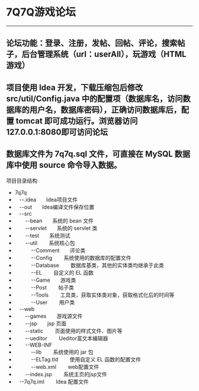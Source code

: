 # 7Q7Q游戏论坛
---
论坛功能：登录、注册，发帖、回帖、评论，搜索帖子，后台管理系统（url：userAll），玩游戏（HTML游戏）
---
项目使用 Idea 开发，下载压缩包后修改 src/util/Config.java 中的配置项（数据库名，访问数据库的用户名，数据库密码），正确访问数据库后，配置 tomcat 即可成功运行。浏览器访问 127.0.0.1:8080即可访问论坛
---
数据库文件为 7q7q.sql 文件，可直接在 MySQL 数据库中使用 source 命令导入数据。
---
项目目录结构
* 7q7q
* &nbsp;&nbsp; --.idea  &nbsp;&nbsp;&nbsp;&nbsp;&nbsp;&nbsp;Idea项目文件
* &nbsp;&nbsp; --out   &nbsp;&nbsp;&nbsp;&nbsp;&nbsp;&nbsp;Idea编译文件保存位置
* &nbsp;&nbsp; --src
* &nbsp;&nbsp;&nbsp;&nbsp;&nbsp;&nbsp;    --bean   &nbsp;&nbsp;&nbsp;&nbsp;&nbsp;&nbsp;系统的 bean 文件
* &nbsp;&nbsp;&nbsp;&nbsp;&nbsp;&nbsp;    --servlet  &nbsp;&nbsp;&nbsp;&nbsp;&nbsp;&nbsp;系统的 servlet 类
* &nbsp;&nbsp;&nbsp;&nbsp;&nbsp;&nbsp;    --test    &nbsp;&nbsp;&nbsp;&nbsp;&nbsp;&nbsp;系统测试
* &nbsp;&nbsp;&nbsp;&nbsp;&nbsp;&nbsp;    --util    &nbsp;&nbsp;&nbsp;&nbsp;&nbsp;&nbsp; 系统核心包
* &nbsp;&nbsp;&nbsp;&nbsp;&nbsp;&nbsp;&nbsp;&nbsp;&nbsp;&nbsp;    --Comment   &nbsp;&nbsp;&nbsp;&nbsp;&nbsp;&nbsp;评论类
* &nbsp;&nbsp;&nbsp;&nbsp;&nbsp;&nbsp;&nbsp;&nbsp;&nbsp;&nbsp;    --Config     &nbsp;&nbsp;&nbsp;&nbsp;&nbsp;&nbsp; 系统使用的数据库的配置文件
* &nbsp;&nbsp;&nbsp;&nbsp;&nbsp;&nbsp;&nbsp;&nbsp;&nbsp;&nbsp;    --Database   &nbsp;&nbsp;&nbsp;&nbsp;&nbsp;&nbsp; 数据库基类，其他的实体类均继承于此类
* &nbsp;&nbsp;&nbsp;&nbsp;&nbsp;&nbsp;&nbsp;&nbsp;&nbsp;&nbsp;    --EL         &nbsp;&nbsp;&nbsp;&nbsp;&nbsp;&nbsp; 自定义的 EL 函数
* &nbsp;&nbsp;&nbsp;&nbsp;&nbsp;&nbsp;&nbsp;&nbsp;&nbsp;&nbsp;    --Game       &nbsp;&nbsp;&nbsp;&nbsp;&nbsp;&nbsp;游戏类
* &nbsp;&nbsp;&nbsp;&nbsp;&nbsp;&nbsp;&nbsp;&nbsp;&nbsp;&nbsp;    --Post       &nbsp;&nbsp;&nbsp;&nbsp;&nbsp;&nbsp; 帖子类
* &nbsp;&nbsp;&nbsp;&nbsp;&nbsp;&nbsp;&nbsp;&nbsp;&nbsp;&nbsp;    --Tools      &nbsp;&nbsp;&nbsp;&nbsp;&nbsp;&nbsp; 工具类，获取实体类对象，获取格式化后的时间等 
* &nbsp;&nbsp;&nbsp;&nbsp;&nbsp;&nbsp;&nbsp;&nbsp;&nbsp;&nbsp;    --User       &nbsp;&nbsp;&nbsp;&nbsp;&nbsp;&nbsp; 用户类
* &nbsp;&nbsp; --web
* &nbsp;&nbsp;&nbsp;&nbsp;&nbsp;&nbsp;   --games           &nbsp;&nbsp;&nbsp;&nbsp;&nbsp;&nbsp;游戏源文件
* &nbsp;&nbsp;&nbsp;&nbsp;&nbsp;&nbsp;   --jsp              &nbsp;&nbsp;&nbsp;&nbsp;&nbsp;&nbsp;jsp 页面
* &nbsp;&nbsp;&nbsp;&nbsp;&nbsp;&nbsp;   --static           &nbsp;&nbsp;&nbsp;&nbsp;&nbsp;&nbsp; 页面使用的样式文件、图片等
* &nbsp;&nbsp;&nbsp;&nbsp;&nbsp;&nbsp;   --ueditor       &nbsp;&nbsp;&nbsp;&nbsp;&nbsp;&nbsp;   Ueditor富文本编辑器
* &nbsp;&nbsp;&nbsp;&nbsp;&nbsp;&nbsp;   --WEB-INF    
* &nbsp;&nbsp;&nbsp;&nbsp;&nbsp;&nbsp;&nbsp;&nbsp;&nbsp;&nbsp;    --lib       &nbsp;&nbsp;&nbsp;&nbsp;&nbsp;&nbsp;   系统使用的 jar 包    
* &nbsp;&nbsp;&nbsp;&nbsp;&nbsp;&nbsp;&nbsp;&nbsp;&nbsp;&nbsp;    --ELTag.tld  &nbsp;&nbsp;&nbsp;&nbsp;&nbsp;&nbsp;   使用自定义 EL 函数的配置文件
* &nbsp;&nbsp;&nbsp;&nbsp;&nbsp;&nbsp;&nbsp;&nbsp;&nbsp;&nbsp;    --web.xml   &nbsp;&nbsp;&nbsp;&nbsp;&nbsp;&nbsp;  web配置文件
* &nbsp;&nbsp;&nbsp;&nbsp;&nbsp;&nbsp;   --index.jsp     &nbsp;&nbsp;&nbsp;&nbsp;&nbsp;&nbsp;    系统主页的jsp文件
* &nbsp;&nbsp;  --7q7q.iml          &nbsp;&nbsp;&nbsp;&nbsp;&nbsp;&nbsp;  Idea 配置文件
